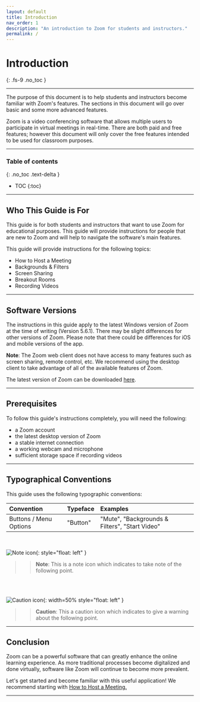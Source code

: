```yaml
---
layout: default
title: Introduction
nav_order: 1
description: "An introduction to Zoom for students and instructors."
permalink: /
---
```


# Introduction
{: .fs-9 .no_toc }

---

The purpose of this document is to help students and instructors become familiar with Zoom's features. The sections in this document will go over basic and some more advanced features.

Zoom is a video conferencing software that allows multiple users to participate in virtual meetings in real-time. There are both paid and free features; however this document will only cover the free features intended to be used for classroom purposes.

---

### Table of contents
{: .no_toc .text-delta }
* TOC
{:toc}

---

## Who This Guide is For

This guide is for both students and instructors that want to use Zoom for educational purposes. This guide will provide instructions for people that are new to Zoom and will help to navigate the software's main features. 

This guide will provide instructions for the following topics:

* How to Host a Meeting
* Backgrounds & Filters
* Screen Sharing
* Breakout Rooms
* Recording Videos

---

## Software Versions

The instructions in this guide apply to the latest Windows version of Zoom at the time of writing (Version 5.6.1). There may be slight differences for other versions of Zoom. Please note that there could be differences for iOS and mobile versions of the app. 

**Note**: The Zoom web client does not have access to many features such as screen sharing, remote control, etc. We recommend using the desktop client to take advantage of all of the available features of Zoom.

The latest version of Zoom can be downloaded [here](https://zoom.us/download).

---

## Prerequisites

To follow this guide's instructions completely, you will need the following:

* a Zoom account
* the latest desktop version of Zoom
* a stable internet connection
* a working webcam and microphone
* sufficient storage space if recording videos

---

## Typographical Conventions

This guide uses the following typographic conventions:

| Convention                           | Typeface      | Examples                                         |
| :----                                | :----         | :----                                            |
| Buttons / Menu Options               | "Button"      | "Mute", "Backgrounds & Filters", "Start Video"   |

<br />

![Note icon](https://github.com/crispyfalafel/zoom-guide/blob/gh-pages/assets/images/note.png?raw=true "Note"){: style="float: left" }
>> **Note**: This is a note icon which indicates to take note of the following point.
<br />
<br />

![Caution icon](https://github.com/crispyfalafel/zoom-guide/blob/gh-pages/assets/images/caution.png?raw=true "Caution"){: width=50% style="float: left" }
>> **Caution**: This a caution icon which indicates to give a warning about the following point.

---

## Conclusion

Zoom can be a powerful software that can greatly enhance the online learning experience. As more traditional processes become digitalized and done virtually, software like Zoom will continue to become more prevalent.

Let's get started and become familiar with this useful application! We recommend starting with [How to Host a Meeting.](https://crispyfalafel.github.io/zoom-guide/host-a-meeting)

---
